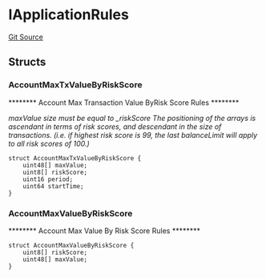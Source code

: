 # IApplicationRules
[Git Source](https://github.com/thrackle-io/rules-engine/blob/459b520a7107e726ba8e04fbad518d00575c4ce1/src/protocol/economic/ruleProcessor/RuleDataInterfaces.sol)


## Structs
### AccountMaxTxValueByRiskScore
******** Account Max Transaction Value ByRisk Score Rules ********

*maxValue size must be equal to _riskScore
The positioning of the arrays is ascendant in terms of risk scores,
and descendant in the size of transactions. (i.e. if highest risk score is 99, the last balanceLimit
will apply to all risk scores of 100.)*


```solidity
struct AccountMaxTxValueByRiskScore {
    uint48[] maxValue;
    uint8[] riskScore;
    uint16 period;
    uint64 startTime;
}
```

### AccountMaxValueByRiskScore
******** Account Max Value By Risk Score Rules ********


```solidity
struct AccountMaxValueByRiskScore {
    uint8[] riskScore;
    uint48[] maxValue;
}
```

